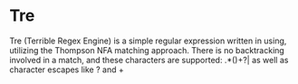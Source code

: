 Tre
===

Tre (Terrible Regex Engine) is a simple regular expression written in using, utilizing the Thompson NFA matching approach. There is no backtracking involved in a match, and these characters are supported: .*()+?| as well as character escapes like \? and \+
